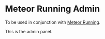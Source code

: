 # Meteor Running Admin

To be used in conjunction with [Meteor Running](http://github.com/simonv3/meteor-running).

This is the admin panel.
